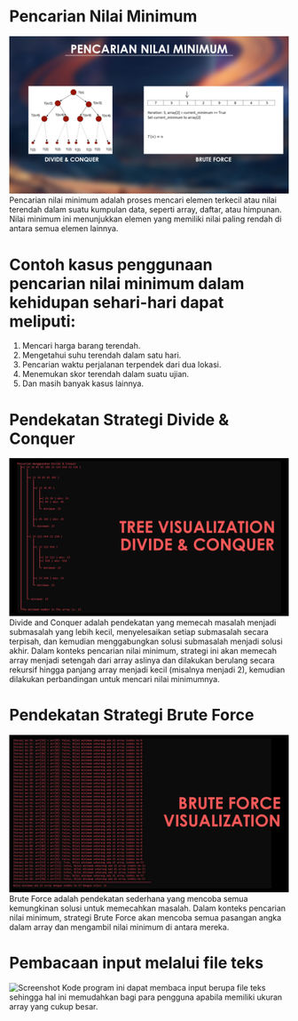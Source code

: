 # Pencarian Nilai Minimum
![Screenshot](image-1.jpg)
Pencarian nilai minimum adalah proses mencari elemen terkecil atau nilai terendah dalam suatu kumpulan data, seperti array, daftar, atau himpunan. Nilai minimum ini menunjukkan elemen yang memiliki nilai paling rendah di antara semua elemen lainnya.
# Contoh kasus penggunaan pencarian nilai minimum dalam kehidupan sehari-hari dapat meliputi:
1. Mencari harga barang terendah.
2. Mengetahui suhu terendah dalam satu hari.
3. Pencarian waktu perjalanan terpendek dari dua lokasi.
4. Menemukan skor terendah dalam suatu ujian.
5. Dan masih banyak kasus lainnya.

# Pendekatan Strategi Divide & Conquer
![Screenshot](image-2.jpg)
Divide and Conquer adalah pendekatan yang memecah masalah menjadi submasalah yang lebih kecil, menyelesaikan setiap submasalah secara terpisah, dan kemudian menggabungkan solusi submasalah menjadi solusi akhir. Dalam konteks pencarian nilai minimum, strategi ini akan memecah array menjadi setengah dari array aslinya dan dilakukan berulang secara rekursif hingga panjang array menjadi kecil (misalnya menjadi 2), kemudian dilakukan perbandingan untuk mencari nilai minimumnya.

# Pendekatan Strategi Brute Force
![Screenshot](image-3.jpg)
Brute Force adalah pendekatan sederhana yang mencoba semua kemungkinan solusi untuk memecahkan masalah. Dalam konteks pencarian nilai minimum, strategi Brute Force akan mencoba semua pasangan angka dalam array dan mengambil nilai minimum di antara mereka.

# Pembacaan input melalui file teks
![Screenshot](image-4.jpg)
Kode program ini dapat membaca input berupa file teks sehingga hal ini memudahkan bagi para pengguna apabila memiliki ukuran array yang cukup besar.
